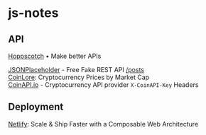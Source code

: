 # js-notes


## API

[Hoppscotch](https://hoppscotch.io/) • Make better APIs  

[JSONPlaceholder](https://jsonplaceholder.typicode.com/) - Free Fake REST API  [/posts](https://jsonplaceholder.typicode.com/posts)  
[CoinLore](https://www.coinlore.com/cryptocurrency-data-api): Cryptocurrency Prices by Market Cap  
[CoinAPI.io](https://www.coinapi.io/) - Cryptocurrency API provider `X-CoinAPI-Key` Headers  

## Deployment

[Netlify](https://www.netlify.com/): Scale & Ship Faster with a Composable Web Architecture
